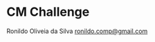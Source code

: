# CM Challenge

Ronildo Oliveia da Silva
[ronildo.comp@gmail.com](mailto:ronildo.comp@gmail.com "ronildo.comp@gmail.com")

